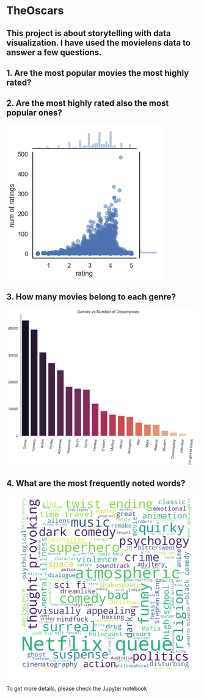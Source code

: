 # TheOscars
## This project is about storytelling with data visualization. I have used the movielens data to answer a few questions.

## 1. Are the most popular movies the most highly rated?
## 2. Are the most highly rated also the most popular ones?
![Image description](https://github.com/anubhavghosh/TheOscars/blob/master/Reports/Popularity%20trade-off.png)

## 3. How many movies belong to each genre?
![Image description](https://github.com/anubhavghosh/TheOscars/blob/master/Reports/Genre_vs_NumberOfOccurences.png)

## 4. What are the most frequently noted words?
![Image description](https://github.com/anubhavghosh/TheOscars/blob/master/Reports/WordCloud.png)

To get more details, please check the Jupyter notebook
